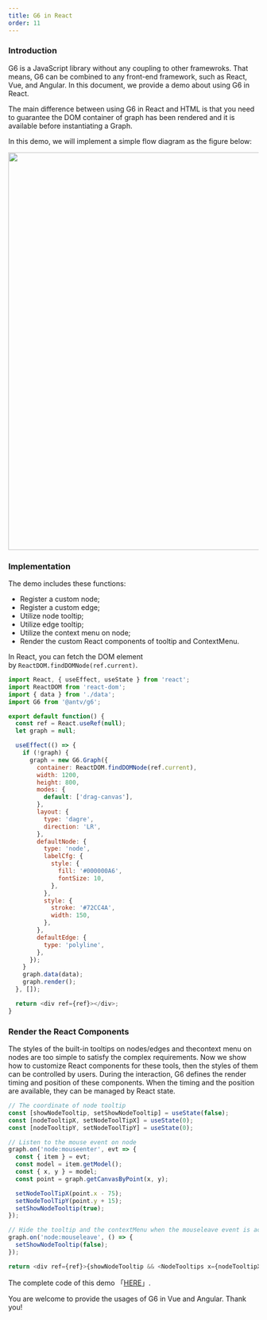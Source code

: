 ```yaml
---
title: G6 in React
order: 11
---
```


### Introduction

G6 is a JavaScript library without any coupling to other framewroks. That means, G6 can be combined to any front-end framework, such as React, Vue, and Angular. In this document, we provide a demo about using G6 in React.

The main difference between using G6 in React and HTML is that you need to guarantee the DOM container of graph has been rendered and it is available before instantiating a Graph.

In this demo, we will implement a simple flow diagram as the figure below:

<img src='https://gw.alipayobjects.com/mdn/rms_f8c6a0/afts/img/A*L8pRS5HCPXUAAAAAAAAAAABkARQnAQ' width=800/>

### Implementation

The demo includes these functions:

- Register a custom node;
- Register a custom edge;
- Utilize node tooltip;
- Utilize edge tooltip;
- Utilize the context menu on node;
- Render the custom React components of tooltip and ContextMenu.

In React, you can fetch the DOM element by `ReactDOM.findDOMNode(ref.current)`.

```javascript
import React, { useEffect, useState } from 'react';
import ReactDOM from 'react-dom';
import { data } from './data';
import G6 from '@antv/g6';

export default function() {
  const ref = React.useRef(null);
  let graph = null;

  useEffect(() => {
    if (!graph) {
      graph = new G6.Graph({
        container: ReactDOM.findDOMNode(ref.current),
        width: 1200,
        height: 800,
        modes: {
          default: ['drag-canvas'],
        },
        layout: {
          type: 'dagre',
          direction: 'LR',
        },
        defaultNode: {
          type: 'node',
          labelCfg: {
            style: {
              fill: '#000000A6',
              fontSize: 10,
            },
          },
          style: {
            stroke: '#72CC4A',
            width: 150,
          },
        },
        defaultEdge: {
          type: 'polyline',
        },
      });
    }
    graph.data(data);
    graph.render();
  }, []);

  return <div ref={ref}></div>;
}
```

### Render the React Components

The styles of the built-in tooltips on nodes/edges and thecontext menu on nodes are too simple to satisfy the complex requirements. Now we show how to customize React components for these tools, then the styles of them can be controlled by users. During the interaction, G6 defines the render timing and position of these components. When the timing and the position are available, they can be managed by React state.

```javascript
// The coordinate of node tooltip
const [showNodeTooltip, setShowNodeTooltip] = useState(false);
const [nodeTooltipX, setNodeToolTipX] = useState(0);
const [nodeTooltipY, setNodeToolTipY] = useState(0);

// Listen to the mouse event on node
graph.on('node:mouseenter', evt => {
  const { item } = evt;
  const model = item.getModel();
  const { x, y } = model;
  const point = graph.getCanvasByPoint(x, y);

  setNodeToolTipX(point.x - 75);
  setNodeToolTipY(point.y + 15);
  setShowNodeTooltip(true);
});

// Hide the tooltip and the contextMenu when the mouseleave event is activated on the node
graph.on('node:mouseleave', () => {
  setShowNodeTooltip(false);
});

return <div ref={ref}>{showNodeTooltip && <NodeTooltips x={nodeTooltipX} y={nodeTooltipY} />}</div>;
```

The complete code of this demo 「<a href='https://github.com/baizn/g6-in-react' target='_blank'>HERE</a>」.

You are welcome to provide the usages of G6 in Vue and Angular. Thank you!
